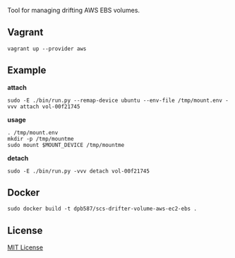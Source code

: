 Tool for managing drifting AWS EBS volumes.


## Vagrant

    vagrant up --provider aws

## Example

**attach**

    sudo -E ./bin/run.py --remap-device ubuntu --env-file /tmp/mount.env -vvv attach vol-00f21745

**usage**

    . /tmp/mount.env
    mkdir -p /tmp/mountme
    sudo mount $MOUNT_DEVICE /tmp/mountme

**detach**

    sudo -E ./bin/run.py -vvv detach vol-00f21745


## Docker

    sudo docker build -t dpb587/scs-drifter-volume-aws-ec2-ebs .


## License

[MIT License](./LICENSE)
